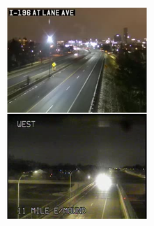 ![AutomatedStoryAuthorV11](https://github.com/StateDocuments/michigan-public/blob/main/grand_cam_059.flv.jpg)
![AutomatedStoryAuthorV11](https://github.com/StateDocuments/michigan-public/blob/main/semtoc_cam_253.flv.jpg)
